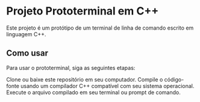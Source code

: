 # Projeto Prototerminal em C++

Este projeto é um protótipo de um terminal de linha de comando escrito em linguagem C++.

## Como usar

Para usar o prototerminal, siga as seguintes etapas:

Clone ou baixe este repositório em seu computador.
Compile o código-fonte usando um compilador C++ compatível com seu sistema operacional.
Execute o arquivo compilado em seu terminal ou prompt de comando.

